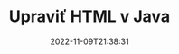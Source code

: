 ---
############################# Static ############################
layout: "auto-gen-editor"
date: 2022-11-09T21:38:31
draft: false
otherformats: doc docx docm dotx xls xlsx xlsm ppt pptx pptm mobi epub mhtml txt xml csv rtf odt msg eml

############################# Head ############################
head_title: "Editor HTML – Upravte HTML v Java"
head_description: "Ako upraviť HTML v Java pomocou niekoľkých riadkov kódu? Použite rozhrania API na spracovanie dokumentov GroupDocs na úpravu, aktualizáciu a uloženie viac ako 30 formátov súborov."

############################# Header ############################
title: "Upraviť HTML v Java"
description: "Efektívne a robustné úpravy HTML pomocou GroupDocs.Editor na strane servera pre Java API bez použitia akéhokoľvek softvéru ako Microsoft alebo Open Office."
bg_image: "https://cms.admin.containerize.com/templates/aspose/App_Themes/V3/images/bg/header1.png"
bg_overlay: false
button:
    enable: true
    icon: "fas fa-arrow-down"
    label: "Stiahnite si bezplatnú skúšobnú verziu"
    link: "https://downloads.groupdocs.com/editor/java"

############################# SubMenu ############################
submenu:
    enable: true

    left:
        img_alt: "GroupDocs.Editor for Java"
        image: "https://cms.admin.containerize.com/templates/groupdocs/images/product-logos/90x90-noborder/groupdocs-editor-java.png"
        product: "GroupDocs.Editor"
        platform: "Java"

    middle:
        button:

            # button loop
            - link: "https://apireference.groupdocs.com/editor/java"
              text: "Referencia API"

            # button loop
            - link: "https://github.com/groupdocs-editor"
              text: "Príklady kódov"

            # button loop
            - link: "https://products.groupdocs.app/editor/family"
              text: "Živé ukážky"

            # button loop
            - link: "https://purchase.groupdocs.com/pricing/editor/java"
              text: "Stanovenie cien"

    right:
        link_download: "https://downloads.groupdocs.com/editor"
        link_learn: "https://docs.groupdocs.com/editor/java"
        link_buy: "https://purchase.groupdocs.com"

############################# About ############################
about:
    enable: true
    title: "O GroupDocs.Editor for Java API"
    content: |
        [GroupDocs.Editor for Java](/sk/editor/java/) API je správnou voľbou na úpravu dokumentov a prezentácií Microsoft Word, Excel, PowerPoint, Open Office. GroupDocs.Editor je samostatné API, ktoré je vhodné pre serverové a back-endové systémy, kde sa vyžaduje vysoký výkon. Nezávisí od žiadneho softvéru ako Microsoft alebo Open Office.

############################# Steps ############################
steps:
    enable: true
    title_left: "Kroky na úpravu HTML v Java"
    content_left: |
        [GroupDocs.Editor for Java](/sk/editor/java/) poskytuje vývojárom jednoduchý a priamy spôsob úpravy súborov HTML pomocou niekoľkých riadkov kódu.
        * Vytvorte inštanciu triedy `Editor` s povinnou cestou k súboru alebo bajtovým tokom a načítajte súbor HTML
        * Vytvorte a nastavte inštanciu triedy `TextEditOptions` pre formát súboru HTML
        * Zavolajte metódu `Editor.Edit()` a získajte dokument HTML vo formáte HTML, ktorý je možné ľahko upravovať pomocou ľubovoľného editora WYSIWYG.
        * Zavolajte metódu `Editor.Save()` a uložte upravený súbor HTML pomocou triedy `TextSaveOptions`

        
    title_right: "Požiadavky na systém"
    content_right: |
        Základné úpravy dokumentov pomocou rozhraní API GroupDocs.Editor for Java je možné vykonať implementáciou niekoľkých jednoduchých krokov. Naše API sú podporované na všetkých hlavných platformách a operačných systémoch. Pred spustením nižšie uvedeného kódu sa uistite, že máte vo svojom systéme nainštalované nasledujúce predpoklady.

        * Operačné systémy: Microsoft Windows, Linux, MacOS
        * Vývojové prostredia: NetBeans, IntelliJ IDEA, Eclipse
        * Rámce: Java 7 (1.7) and above
        * Stiahnite si najnovšiu verziu produktu GroupDocs.Editor for Java z [Maven](https://repository.groupdocs.com/editor/)
        
    code: |        
        ```java
        // Load the HTML file into Editor
        Editor editor = new Editor("source.html");

        // Create and adjust the HTML edit options
        TextEditOptions editOptions = new TextEditOptions();
        
        // Open input HTML document for edit — obtain an intermediate document, that can be edited
        EditableDocument beforeEdit = editor.edit(editOptions);

        // Grab HTML document content and associated resources from editable document
        string content = beforeEdit.getEmbeddedHtml();

        // Send the content to WYSIWYG-editor, edit it there, and send edited content back to the server-side
        // This step simulates a such operation
        string updatedContent = content.replace("text", "Edited text");

        // Grab edited content and resources from WYSIWYG-editor and create a new EditableDocument instance from it
        EditableDocument afterEdit = EditableDocument.fromMarkup(updatedContent, null);

        // Create and adjust the save options
        TextSaveOptions saveOptions = new TextSaveOptions();

        // Save edited HTML document to the file
        editor.save(afterEdit, "edited.html", saveOptions);
        ```
        
############################# Demos ############################
demos:
    enable: true
    title: "Živé ukážky editora HTML"
    content: |
        Upravte HTML hneď teraz na webovej stránke [GroupDocs.Editor Live Demos](https://products.groupdocs.app/editor/family).
        Živá ukážka má nasledujúce výhody
        
############################# More Formats ############################
more_formats:
    enable: true
    title: "Ďalšie podporované editory"
    content: |
        Môžete tiež upravovať iné formáty súborov. Úplný zoznam nájdete nižšie.


############################# Back to top ###############################
back_to_top:
    enable: true
---
